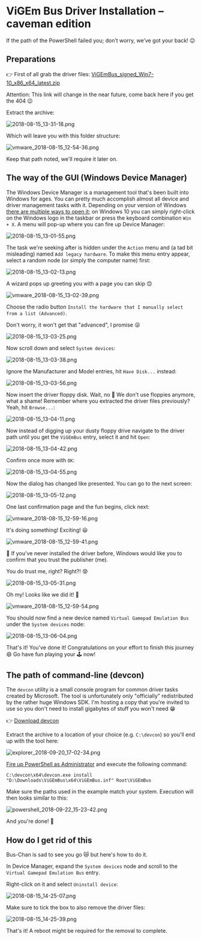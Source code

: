 # ViGEm Bus Driver Installation – caveman edition

If the path of the PowerShell failed you; don’t worry, we’ve got your back! 😉

## Preparations

👉 First of all grab the driver files: [ViGEmBus_signed_Win7-10_x86_x64_latest.zip](https://downloads.vigem.org/.stable/latest/windows/x86_64/ViGEmBus_signed_Win7-10_x86_x64_latest.zip)

Attention: This link will change in the near future, come back here if you get the 404 😉

Extract the archive:

![2018-08-15_13-31-18.png](img/2018-08-15_13-31-18.png)

Which will leave you with this folder structure:

![vmware_2018-08-15_12-54-36.png](img/vmware_2018-08-15_12-54-36.png)

Keep that path noted, we'll require it later on.

## The way of the GUI (Windows Device Manager)

The Windows Device Manager is a management tool that's been built into Windows for ages. You can pretty much accomplish almost all device and driver management tasks with it. Depending on your version of Windows [there are multiple ways to open it](https://www.computerhope.com/issues/ch000833.htm); on Windows 10 you can simply right-click on the Windows logo in the taskbar or press the keyboard combination `Win + X`. A menu will pop-up where you can fire up Device Manager:

![2018-08-15_13-01-55.png](img/2018-08-15_13-01-55.png)

The task we're seeking after is hidden under the `Action` menu and (a tad bit misleading) named `Add legacy hardware`. To make this menu entry appear, select a random node (or simply the computer name) first:

![2018-08-15_13-02-13.png](img/2018-08-15_13-02-13.png)

A wizard pops up greeting you with a page you can skip 😊

![vmware_2018-08-15_13-02-39.png](img/vmware_2018-08-15_13-02-39.png)

Choose the radio button `Install the hardware that I manually select from a list (Advanced)`.

Don't worry, it won't get that "advanced", I promise 😜

![2018-08-15_13-03-25.png](img/2018-08-15_13-03-25.png)

Now scroll down and select `System devices`:

![2018-08-15_13-03-38.png](img/2018-08-15_13-03-38.png)

Ignore the Manufacturer and Model entries, hit `Have Disk...` instead:

![2018-08-15_13-03-56.png](img/2018-08-15_13-03-56.png)

Now insert the driver floppy disk. Wait, no 🤨 We don't use floppies anymore, what a shame! Remember where you extracted the driver files previously? Yeah, hit `Browse...`:

![2018-08-15_13-04-11.png](img/2018-08-15_13-04-11.png)

Now instead of digging up your dusty floppy drive navigate to the driver path until you get the `ViGEmBus` entry, select it and hit `Open`:

![2018-08-15_13-04-42.png](img/2018-08-15_13-04-42.png)

Confirm once more with `OK`:

![2018-08-15_13-04-55.png](img/2018-08-15_13-04-55.png)

Now the dialog has changed like presented. You can go to the next screen:

![2018-08-15_13-05-12.png](img/2018-08-15_13-05-12.png)

One last confirmation page and the fun begins, click next:

![vmware_2018-08-15_12-59-16.png](img/vmware_2018-08-15_12-59-16.png)

It's doing something! Exciting! 😃

![vmware_2018-08-15_12-59-41.png](img/vmware_2018-08-15_12-59-41.png)

👮 If you've never installed the driver before, Windows would like you to confirm that you trust the publisher (me).

You do trust me, right? Right?! 😰

![2018-08-15_13-05-31.png](img/2018-08-15_13-05-31.png)

Oh my! Looks like we did it! 🎉

![vmware_2018-08-15_12-59-54.png](img/vmware_2018-08-15_12-59-54.png)

You should now find a new device named `Virtual Gamepad Emulation Bus` under the `System devices` node:

![2018-08-15_13-06-04.png](img/2018-08-15_13-06-04.png)

That's it! You've done it! Congratulations on your effort to finish this journey 😄 Go have fun playing your 🕹️ now!

## The path of command-line (devcon)

The `devcon` utility is a small console program for common driver tasks created by Microsoft. The tool is unfortunately only "officially" redistributed by the rather huge Windows SDK. I'm hosting a copy that you're invited to use so you don't need to install gigabytes of stuff you won't need 😁

👉 [Download devcon](https://downloads.vigem.org/other/microsoft/devcon.zip)

Extract the archive to a location of your choice (e.g. `C:\devcon`) so you'll end up with the tool here:

![explorer_2018-09-20_17-02-34.png](img/explorer_2018-09-20_17-02-34.png)

[Fire up PowerShell as Administrator](https://www.top-password.com/blog/5-ways-to-run-powershell-as-administrator-in-windows-10/) and execute the following command:

```text
C:\devcon\x64\devcon.exe install "D:\Downloads\ViGEmBus\x64\ViGEmBus.inf" Root\ViGEmBus
```

Make sure the paths used in the example match your system. Execution will then looks similar to this:

![powershell_2018-09-22_15-23-42.png](img/powershell_2018-09-22_15-23-42.png)

And you're done! 🎉

## How do I get rid of this

Bus-Chan is sad to see you go 😿 but here's how to do it.

In Device Manager, expand the `System devices` node and scroll to the `Virtual Gamepad Emulation Bus` entry.

Right-click on it and select `Uninstall device`:

![2018-08-15_14-25-07.png](img/2018-08-15_14-25-07.png)

Make sure to tick the box to also remove the driver files:

![2018-08-15_14-25-39.png](img/2018-08-15_14-25-39.png)

That's it! A reboot might be required for the removal to complete.
